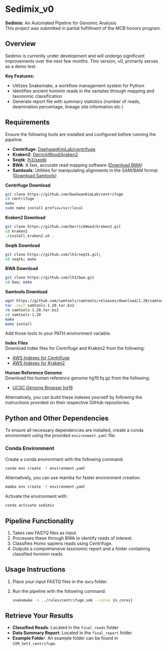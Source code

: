 # Sedimix_v0

**Sedimix**: An Automated Pipeline for Genomic Analysis  
This project was submitted in partial fulfillment of the MCB honors program.

## Overview
Sedimix is currently under development and will undergo significant improvements over the next few months. This version, v0, primarily serves as a demo test.

**Key Features:**
- Utilizes Snakemake, a workflow management system for Python
- Identifies ancient hominin reads in the samples through mapping and taxonomic classification  
- Generate report file with summary statistics (number of reads, deamination percentage, lineage site information etc.)

## Requirements
Ensure the following tools are installed and configured before running the pipeline:
- **Centrifuge**: [DaehwanKimLab/centrifuge](https://github.com/DaehwanKimLab/centrifuge)
- **Kraken2**: [DerrickWood/kraken2](https://github.com/DerrickWood/kraken2)
- **Seqtk**: [lh3/seqtk](https://github.com/lh3/seqtk)
- **BWA**: A fast, accurate read mapping software ([Download BWA](https://github.com/lh3/bwa))
- **Samtools**: Utilities for manipulating alignments in the SAM/BAM format ([Download Samtools](http://www.htslib.org/download/))

**Centrifuge Download** 
```bash
git clone https://github.com/DaehwanKimLab/centrifuge
cd centrifuge
make
sudo make install prefix=/usr/local
```

**Kraken2 Download**
```bash
git clone https://github.com/DerrickWood/kraken2.git
cd kraken2
./install_kraken2.sh .
```

**Seqtk Download**
```bash
git clone https://github.com/lh3/seqtk.git;
cd seqtk; make
```

**BWA Download**
```bash
git clone https://github.com/lh3/bwa.git
cd bwa; make
```

**Samtools Download**
```bash
wget https://github.com/samtools/samtools/releases/download/1.20/samtools-1.20.tar.bz2 
tar -xvjf samtools-1.20.tar.bz2
rm samtools-1.20.tar.bz2
cd samtools-1.20
make
make install 
```

Add those tools to your PATH environment variable.

**Index Files**  
Download index files for Centrifuge and Kraken2 from the following:
- [AWS Indexes for Centrifuge](https://benlangmead.github.io/aws-indexes/centrifuge)
- [AWS Indexes for Kraken2](https://benlangmead.github.io/aws-indexes/k2)

**Human Reference Genome**  
Download the human reference genome hg19.fq.gz from the following:  
- [UCSC Genome Browser hg19](https://hgdownload.soe.ucsc.edu/goldenPath/hg19/bigZips/latest/)

Alternatively, you can build these indexes yourself by following the instructions provided on their respective GitHub repositories.

## Python and Other Dependencies
To ensure all necessary dependencies are installed, create a conda environment using the provided `environment.yaml` file.

### Conda Environment

Create a conda environment with the following command:

```bash
conda env create -f environment.yaml
```

Alternatively, you can use mamba for faster environment creation:

```bash
mamba env create -f environment.yaml
```

Activate the environment with:

```bash
conda activate sedimix
```

## Pipeline Functionality
1. Takes raw FASTQ files as input.
2. Processes these through BWA to identify reads of interest.
3. Classifies Homo sapiens reads using Centrifuge.
4. Outputs a comprehensive taxonomic report and a folder containing classified hominin reads.

## Usage Instructions
1. Place your input FASTQ files in the `data` folder.
2. Run the pipeline with the following command:

   ```bash
   snakemake -s ../rules/centrifuge.smk --cores {n_cores} 
   ```
## Retrieve Your Results
- **Classified Reads**: Located in the `final_reads` folder
- **Data Summary Report**: Located in the `final_report` folder
- **Example Folde**r: An example folder can be found in `SIM_Set3_centrifuge`. 